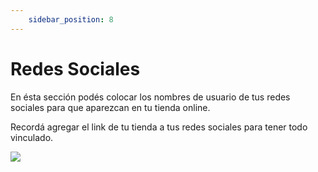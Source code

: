 ```yaml
---
    sidebar_position: 8
---
```


# Redes Sociales

En ésta sección podés colocar los nombres de usuario de tus redes sociales para que aparezcan en tu tienda online.

Recordá agregar el link de tu tienda a tus redes sociales para tener todo vinculado.

![](/Fotos/Configuraciones/redes-sociales1.png)